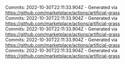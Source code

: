Commits: 2022-10-30T22:11:33.904Z - Generated via https://github.com/marketplace/actions/artificial-grass
<br>
Commits: 2022-10-30T22:11:33.904Z - Generated via https://github.com/marketplace/actions/artificial-grass
<br>
Commits: 2022-10-30T22:11:33.904Z - Generated via https://github.com/marketplace/actions/artificial-grass
<br>
Commits: 2022-10-30T22:11:33.904Z - Generated via https://github.com/marketplace/actions/artificial-grass
<br>
Commits: 2022-10-30T22:11:33.904Z - Generated via https://github.com/marketplace/actions/artificial-grass
<br>

